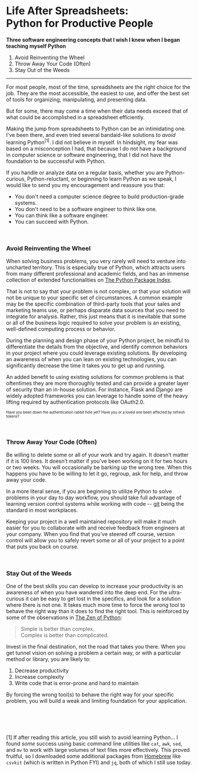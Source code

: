 # Life After Spreadsheets:  <br/> Python for Productive People

**Three software engineering concepts that I wish I knew when I began teaching myself Python**

1. Avoid Reinventing the Wheel
2. Throw Away Your Code (Often)
3. Stay Out of the Weeds

---

For most people, most of the time, spreadsheets are the right choice for the job. They are the most accessible, the easiest to use, and offer the best set of tools for organizing, manipulating, and presenting data.

But for some, there may come a time when their data needs exceed that of what could be accomplished in a spreadsheet efficiently.

Making the jump from spreadsheets to Python can be an intimidating one. I've been there, and even tried several bandaid-like solutions _to avoid_ learning Python<sup>[1]</sup>. I did not believe in myself. In hindsight, my fear was based on a misconception I had, that because I do not have a background in computer science or software engineering, that I did not have the foundation to be successful with Python.

If you handle or analyze data on a regular basis, whether you are Python-curious, Python-reluctant, or beginning to learn Python as we speak, I would like to send you my encouragement and reassure you that:
* You don't need a computer science degree to build production-grade systems.
* You don't need to be a software engineer to think like one.
* You can think like a software engineer.
* You can succeed with Python.

<br>

### Avoid Reinventing the Wheel
When solving business problems, you very rarely will need to venture into uncharted territory. This is especially true of Python, which attracts users from many different professional and academic fields, and has an immense collection of extended functionalities on [The Python Package Index](https://pypi.org/).

That is not to say that your problem is not complex, or that your solution will not be unique to your specific set of circumstances. A common example may be the specific combination of third-party tools that your sales and marketing teams use, or perhaps disparate data sources that you need to integrate for analysis. Rather, this just means that it is inevitable that some or all of the business logic required to solve your problem is an existing, well-defined computing process or behavior.

During the planning and design phase of your Python project, be mindful to differentiate the details from the objective, and identify common behaviors in your project where you could leverage existing solutions. By developing an awareness of when you can lean on existing technologies, you can significantly decrease the time it takes you to get up and running.

An added benefit to using existing solutions for common problems is that oftentimes they are more thoroughly tested and can provide a greater layer of security than an in-house solution. For instance, Flask and Django are widely adopted frameworks you can leverage to handle some of the heavy lifting required by authentication protocols like OAuth2.0.

<sub><sup> Have you been down the authentication rabbit hole yet? Have you or a loved one been affected by refresh tokens? </sup></sub>

<br>

### Throw Away Your Code (Often)
Be willing to delete some or all of your work and try again. It doesn’t matter if it is 100 lines. It doesn’t matter if you’ve been working on it for two hours or two weeks. You will occasionally be barking up the wrong tree. When this happens you have to be willing to let it go, regroup, ask for help, and throw away your code.

In a more literal sense, if you are beginning to utilize Python to solve problems in your day to day workflow, you should take full advantage of learning version control systems while working with code -- [git](https://git-scm.com/video/what-is-git) being the standard in most workplaces.

Keeping your project in a well maintained repository will make it much easier for you to collaborate with and receive feedback from engineers at your company. When you find that you’ve steered off course, version control will allow you to safely revert some or all of your project to a point that puts you back on course.

<br>

### Stay Out of the Weeds
One of the best skills you can develop to increase your productivity is an awareness of when you have wandered into the deep end. For the ultra-curious it can be easy to get lost in the specifics, and look for a solution where there is not one. It takes much more time to force the wrong tool to behave the right way than it does to find the right tool. This is reinforced by some of the observations in [The Zen of Python](https://www.python.org/dev/peps/pep-0020/):

> Simple is better than complex.  
> Complex is better than complicated.

Invest in the final destination, not the road that takes you there. When you get tunnel vision on solving a problem a certain way, or with a particular method or library, you are likely to:

1. Decrease productivity
2. Increase complexity
3. Write code that is error-prone and hard to maintain

By forcing the wrong tool(s) to behave the right way for your specific problem, you will build a weak and limiting foundation for your application.




<br><br><br><br>
[1] If after reading this article, you still wish to avoid learning Python... I found _some_ success using basic command line utilities like `cat`, `awk`, `sed`, and `mv` to work with large volumes of text files more effectively. This proved fruitful, so I downloaded some additional packages from [Homebrew](https://brew.sh/) like `csvkit` (which is written in Python FYI) and `jq`, both of which I still use today.
